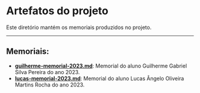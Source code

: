 # Artefatos do projeto

Este diretório mantém os memoriais produzidos no projeto. 

---

## Memoriais:
* [**guilherme-memorial-2023.md**](https://github.com/ICEI-PUC-Minas-PPLES-TI/plf-es-2023-1-tcci-0393100-dev-plataformaapoioavaliacoesprojetos/blob/master/Artefatos/Memorial/guilherme-memorial-2023.md): Memorial do aluno Guilherme Gabriel Silva Pereira do ano 2023.
* [**lucas-memorial-2023.md**](https://github.com/ICEI-PUC-Minas-PPLES-TI/plf-es-2023-1-tcci-0393100-dev-plataformaapoioavaliacoesprojetos/blob/master/Artefatos/Memorial/lucas-memorial-2023.md): Memorial do aluno Lucas Ângelo Oliveira Martins Rocha do ano 2023.
